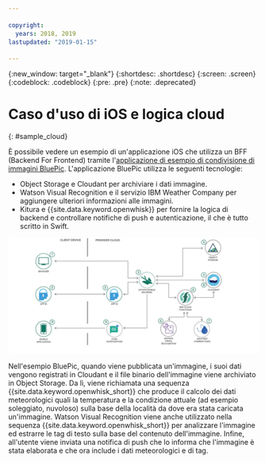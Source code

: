 ```yaml
---

copyright:
  years: 2018, 2019
lastupdated: "2019-01-15"

---
```


{:new_window: target="_blank"}
{:shortdesc: .shortdesc}
{:screen: .screen}
{:codeblock: .codeblock}
{:pre: .pre}
{:note: .deprecated}

# Caso d'uso di iOS e logica cloud
{: #sample_cloud}

È possibile vedere un esempio di un'applicazione iOS che utilizza un BFF (Backend For Frontend) tramite l'[applicazione di esempio di condivisione di immagini BluePic](https://github.com/IBM/BluePic). L'applicazione BluePic utilizza le seguenti tecnologie:

* Object Storage e Cloudant per archiviare i dati immagine.
* Watson Visual Recognition e il servizio IBM Weather Company per aggiungere ulteriori informazioni alle immagini.
* Kitura e {{site.data.keyword.openwhisk}} per fornire la logica di backend e controllare notifiche di push e autenticazione, il che è tutto scritto in Swift.

![BluePic](images/cloudlogic.png "Flusso di BluePic")

Nell'esempio BluePic, quando viene pubblicata un'immagine, i suoi dati vengono registrati in Cloudant e il file binario dell'immagine viene archiviato in Object Storage. Da lì, viene richiamata una sequenza {{site.data.keyword.openwhisk_short}} che produce il calcolo dei dati meteorologici quali la temperatura e la condizione attuale (ad esempio soleggiato, nuvoloso) sulla base della località da dove era stata caricata un'immagine. Watson Visual Recognition viene anche utilizzato nella sequenza {{site.data.keyword.openwhisk_short}} per analizzare l'immagine ed estrarre le tag di testo sulla base del contenuto dell'immagine. Infine, all'utente viene inviata una notifica di push che lo informa che l'immagine è stata elaborata e che ora include i dati meteorologici e di tag.
